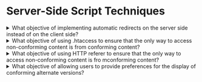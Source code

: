 # Server-Side Script Techniques

<details>
  <summary>What objective of implementing automatic redirects on the server side instead of on the client side?</summary>

The objective of this technique is to avoid confusion that may be caused when two new pages are loaded in quick succession because on page redirects to another. Some user agents supprt the use of the HTML meta element to redirect the user to another page after a specified number of seconds. This makes a page inaccessible to some users, especially users with screen readers. Server-side technologies provide methods to implement redirects in a way that does not confuse users. A server-side script or configuration file can cause the server to send an appropriate HTTP response with a status code in the 3xx range and a Location header with another URL. When the browser recives this response, the location bar changes and the browser makes a request with the new URL.

**Procedure:**

1. Find each link or programmatic reference to another page or Web page.
2. For each link or programmatic reference to a URI in the set of Web pages being evaluated, check if the referenced Web page contains code that causes a client-side redirct.
3. For each link or programmatic reference to a URI in the set of Web pages being evaluated, check if the referenced URI does not cause a redirect OR causes a server-side redirect without a time-out.

[More >>](https://www.w3.org/WAI/WCAG22/Techniques/server-side-script/SVR1)

</details>

<details>
  <summary>What objective of using .htaccess to ensure that the only way to access non-conforming content is from conforming content?</summary>

The objective of this technique is to ensure that users can always acess an accessible version of the content when non-conforming versions are also available. Whenever content is provided in a format that does not conform to WCAG, the site as a whole can still conform if alternate versions of the inaccessible content are provided. Conformatnce Requirement 4 requires that alternate versions can be derived from the nonconforming content or from its URI.

**Procedure:**

1. Identify pages that do not conform to WCAG at the conformance Level claimed where accessible alternatives are served based on the use of .htaccess files.
2. Visit the URI of the non-conforming content.
3. Verify that the resulting page is one of the following:

- a conforming alternate version for the non-conforming content.
- a page that includes a link to both the conforming alternate version and the non-conforming content.

[More >>](https://www.w3.org/WAI/WCAG22/Techniques/server-side-script/SVR2)

</details>

<details>
  <summary>What objective of using HTTP referer to ensure that the only way to access non-conforming content is fro mconforming content?</summary>

The objective of this technique is to ensure that users can obtain an accessible version of content where both non-conformgin and conforming versions are provided.

**Procedure:**

1. Identify pages that do not conform to WCAG at the conformance Level claimed where accessible alternatives are served based on HTTP Referrer.
2. Visit the URI of the non-conforming content.
3. Verify that the resulting page is one of the following:

- a conforming alternate version for the non-conforming content.
- a page that includes a link to both the conforming alternate version and the non-conforming content.

[More >>](https://www.w3.org/WAI/WCAG22/Techniques/server-side-script/SVR3)

</details>

<details>
  <summary>What objective of allowing users to provide preferences for the display of conforming alternate versions?</summary>

The objective of this technique is to provide a mechanism for users to select a preference for an alternate conforming version of a Web page.

**Procedure:**

1. Change a preference for how pages on the site are displayed.
2. Check that the preference itself or a link to that page where it can be set can be reached from each non-conforming page.
3. Check that Web pages are displayed according to the selected preference.
4. Check that when the preference(s) are set, the Web page confroms as claimed.
5. Verify that the resulting page is a conformaing alternate version for the original page.

[More >>](https://www.w3.org/WAI/WCAG22/Techniques/server-side-script/SVR4)

</details>
